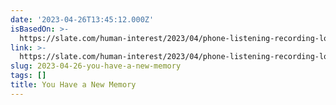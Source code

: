 ```yaml
---
date: '2023-04-26T13:45:12.000Z'
isBasedOn: >-
  https://slate.com/human-interest/2023/04/phone-listening-recording-loneliness-online-dating.html
link: >-
  https://slate.com/human-interest/2023/04/phone-listening-recording-loneliness-online-dating.html
slug: 2023-04-26-you-have-a-new-memory
tags: []
title: You Have a New Memory
---
```


